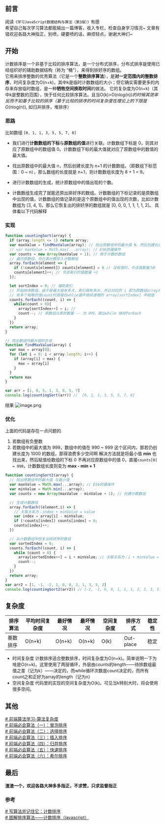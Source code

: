 ## 前言
阅读`《学习JavaScript数据结构与算法（第3版）》`有感\
希望自己每次学习算法都能输出一篇博客，收入专栏，检查自身学习情况~ 文章有错欢迎各路大神指正，别喷，硬要喷的话，麻烦轻点，谢谢大神们~
## 开始
计数排序是一个非基于比较的排序算法，是一个分布式排序，分布式排序是使用已经组织好的辅助数据结构（称为 “桶”），来得到排好序的数组。\
它用来排序整数的优秀算法（它是一个**整数排序算法**），是**对一定范围内的整数排序**，时间复杂度为O(n+k)，其中k是临时计数数组的大小；但它确实需要更多的内存来存放临时数组，是一种**牺牲空间换取时间**的做法。
它的复杂度为Ο(n+k)（其中k是整数的范围），快于任何比较排序算法。且当O(k)>O(n*log(n))的时候其效率反而不如基于比较的排序（基于比较的排序的时间复杂度在理论上的下限是O(n*log(n)), 如归并排序，堆排序）

### 思路
比如数组 `[0, 1, 1, 3, 5, 5, 7, 8]`
-  我们进行**计数数组的下标**与**原数组的值**进行关联。计数数组下标是 0，则其对应了原数组中的数组值 0。计数数组下标的最大值就对应了原数组中的数值的最大值。

-  找出原数组中的最大值 n，然后创建长度为 n+1 的计数数组。（即数组下标范围：0 ~ n），那么数组的长度就是 n+1，则计数数组长度为 8 + 1 = 9。

-  进行计数数组的生成，统计原数组中的值出现的个数。

-  计数数组生成完了就能还原出排好序的数组。计数数组的下标记录的是原数组中出现的值，计数数组的值记录的是这个原数组中的值出现的次数，比如计数数组为 [3, 4, 1]，那么它恢复出的排好序的数组就是 [0, 0, 0, 1, 1, 1, 1, 2]。
具体看以下代码解释
### 实现
```javascript
function countingSort(array) {
  if (array.length <= 1) return array;
  var maxValue = findMaxValue(array); // 找出原数组中的最大值 N，然后创建长度为 N+1 的计数数组，因为要访问array[N]，数组长度起码为N+1
  // var maxValue = Math.max(...array); // ES6的骚操作
  var counts = new Array(maxValue + 1); // 用于计数的数组
  // 遍历原数组，将元素计数存入计数数组
  array.forEach(element => {
    if (!counts[element]) counts[element] = 0 // 没有值时，令该值数量为0
    counts[element]++; // 令该索引的值数量 +1
  });

  let sortIndex = 0; // 辅助索引
  // 开始排序数组，由于是最大值有多大，索引就有多大，所以对应的 i 即为原数组array对应的值，
  // 有多个相等的值count时直接在whlie循环继续递增的 array[sortIndex] 中赋值
  counts.forEach((count, i) => {
    while(count > 0){
      array[sortIndex++] = i; //
      count--; // 原数组元素的数量 -- 为 0时，跳出while 继续forEach
    }
  })
  return array;
}

// 找出数组内最大值的方法
function findMaxValue(array) {
  var max = array[0];
  for (let i = 0; i < array.length; i++) {
    if (array[i] > max) {
      max = array[i]
    }
  }
  return max
}

var arr = [1, 0, 5, 1, 3, 8, 5, 7]
console.log(countingSort(arr)) //  [0, 1, 1, 3, 5, 5, 7, 8]
```
结果
![image.png](https://p1-juejin.byteimg.com/tos-cn-i-k3u1fbpfcp/0655b902fcbb46aa8d952637512da504~tplv-k3u1fbpfcp-watermark.image?)
### 优化
上面的代码是存在一点问题的
1.  若数组有负整数
2.  若数组中的最大值为 999，数组中的值在 990 ~ 999 这个区间内，那若仍创建长度为 1000 的数组，那得浪费多少空间啊
解决方法就是将最小值 **min** 也找出来，然后赋值给数组的下标 0 不再对应原数组中的值 0，直接`counts[0] = 990`，计数数组长度则变为 **max - min + 1**
```javascript
function countingSort2(array) {
  // 找出原数组中的最大值 与最小值
  var maxValue = Math.max(...array); // ES6的骚操作
  var minValue = Math.min(...array);
  var counts = new Array(maxValue - minValue + 1); // 创建计数数组

  // 生成计数数组
  array.forEach((element,i) => {
    // 关联关系为：index + minValue = value
    var index = array[i] - minValue;
    if (!counts[index]) counts[index] = 0;
    counts[index]++;
  })

  // 从计数数组中恢复出排好序的数组
  var sortedIndex = 0;
  counts.forEach((count, i) => {
    while (count > 0) {
      array[sortedIndex++] = i + minValue; // 关联关系为：i + minValue = value
      count--;
    }
  })
  return array;
}
var arr2 = [1, -1, -2, 1, 0, 0, 3, 1, 3, 5, 2]
console.log(countingSort2(arr2)) // [-2, -1, 0, 0, 1, 1, 1, 2, 3, 3, 5]
```
## 复杂度

| 排序算法 | 平均时间复杂度 | 最好情况 | 最坏情况 | 空间复杂度 | 排序方式 | 稳定性
| --- | --- | --- | --- | --- | --- | --- |
| 基数排序 | O(n+k) | O(n+k) | O(n+k) | O(k) | Out-place | 稳定 |
- 时间复杂度
计数排序适合整数排序，时间复杂度为O(n+k)。简单说明一下为啥是O(n+k)。这里使用了两层循环，外层由counts的length——待排数组最值之差（记为k）——决定的，而while循环次数是count决定的，而所有count之和正好为array的length（记为n）
- 空间复杂度
代码里的实现的空间复杂度为O(k)。可见当k特别大时，将会使用很多空间。
## 其他
[# 前端算法学习-算法复杂度](https://juejin.cn/post/7034077582584709150)\
[# 前端必会算法（一）：冒泡排序](https://juejin.cn/post/7034765646390886437)\
[# 前端必会算法（二）：选择排序](https://juejin.cn/post/7034819462687621133)\
[# 前端必会算法（三）：插入排序](https://juejin.cn/post/7036181901022855175)\
[# 前端必会算法（四）：归并排序](https://juejin.cn/post/7036277115905540103)\
[# 前端必会算法（五）：快速排序](https://juejin.cn/post/7037137749387771940)\
[# 前端必会算法（六）：希尔排序](https://juejin.cn/post/7037775453041459208)
## 最后
**渣渣一个，欢迎各路大神多多指正，不求赞，只求监督指正**
### 参考
[# 写算法并记住它：计数排序](https://juejin.cn/post/6844903942464208909)\
[# 图解排序算法——计数排序（javascript）](https://juejin.cn/post/6879683535741911047)